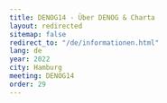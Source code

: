 ```yaml
---
title: DENOG14 - Über DENOG & Charta
layout: redirected
sitemap: false
redirect_to: "/de/informationen.html"
lang: de
year: 2022
city: Hamburg
meeting: DENOG14
order: 29
---
```


